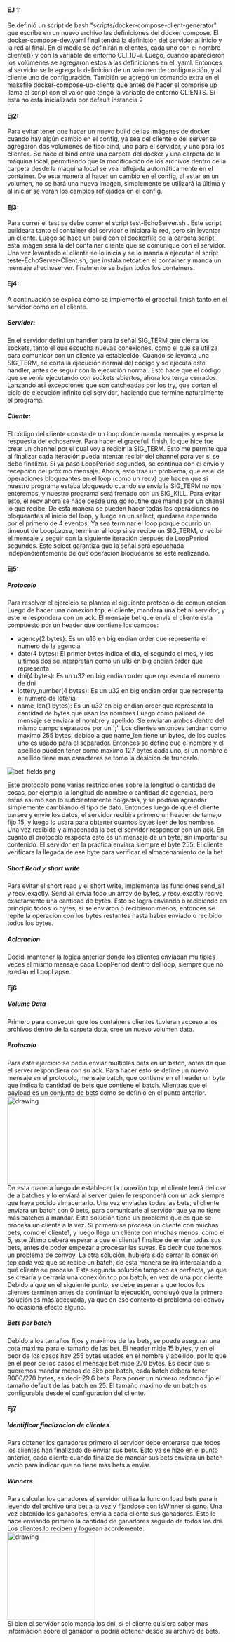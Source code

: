 #### EJ 1:
Se definió un script de bash "scripts/docker-compose-client-generator" que escribe en un nuevo archivo las definiciones del docker compose. El docker-compose-dev.yaml final tendrá la definición del servidor al inicio y la red al final. En el medio se definirán n clientes, cada uno con el nombre cliente{i} y  con la variable de entorno CLI_ID=i. Luego, cuando aparecieron los volúmenes se agregaron estos a las definiciones en el .yaml. Entonces al servidor se le agrega la definición de un volumen de configuración, y al cliente uno de configuración. También se agregó un comando extra en el makefile docker-compose-up-clients que antes de hacer el comprise up llama al script con el valor que tengo la variable de entorno CLIENTS. Si esta no esta inicializada por default instancia 2

#### Ej2:
Para evitar tener que hacer un nuevo build de las imágenes de docker cuando hay algún cambio en el config, ya sea del cliente o del server se agregaron dos volúmenes de tipo bind, uno para el servidor, y uno para los clientes. Se hace el bind entre  una carpeta del docker y una carpeta de la máquina local, permitiendo que la modificación de los archivos dentro de la carpeta desde la máquina local se vea reflejada automáticamente en el container. De esta manera al hacer un cambio en el config, al estar en un volumen, no se hará una nueva imagen, simplemente se utilizará la última y al iniciar se verán los cambios reflejados en el config.

#### Ej3:
Para correr el test se debe correr el script test-EchoServer.sh . Este script buildeara tanto el container del servidor e iniciara la red, pero sin levantar un cliente. Luego se hace un build con el dockerfile de la carpeta script, esta imagen será la del container cliente que se comunique con el servidor. Una vez levantado el cliente se lo inicia y se lo manda a ejecutar el script teste-EchoServer-Client.sh, que instala netcat en el container y manda un mensaje al echoserver. finalmente se bajan todos los containers.

#### Ej4:
A continuación se explica cómo se implementó el gracefull finish tanto en el servidor como en el cliente.
##### Servidor:
En el servidor defini un handler para la señal SIG_TERM que cierra los sockets, tanto el que escucha nuevas conexiones, como el que se utiliza para comunicar con un cliente ya establecido. Cuando se levanta una SIG_TERM, se corta la ejecución normal del código y se ejecuta este handler, antes de seguir con la ejecución normal. Esto hace que el código que se venía ejecutando con sockets abiertos, ahora los tenga cerrados. Lanzando asi excepciones que son catcheadas por los try, que cortan el ciclo de ejecución infinito del servidor, haciendo que termine naturalmente el programa.
##### Cliente:
El código del cliente consta de un loop donde manda mensajes y espera la respuesta del echoserver. Para hacer el gracefull finish, lo que hice fue crear un channel por el cual voy a recibir la SIG_TERM. Esto me permite que al finalizar cada iteración pueda intentar recibir del channel para ver si se debe finalizar. Si ya paso LoopPeriod segundos, se continúa con el envío y recepción del próximo mensaje. Ahora, esto trae un problema, que es el de operaciones bloqueantes en el loop (como un recv) que hacen que si nuestro programa estaba bloqueado cuando se envía la SIG_TERM no nos enteremos, y nuestro programa será frenado con un SIG_KILL. Para evitar esto, el recv ahora se hace desde una go routine que manda por un chanel lo que recibe. De esta manera se pueden hacer todas las operaciones no bloqueantes al inicio del loop, y luego en un select, quedarse esperando por el primero de 4 eventos. Ya sea terminar el loop porque ocurrio un timeout de LoopLapse, terminar el loop si se recibe un SIG_TERM, o recibir el mensaje y seguir con la siguiente iteración después de LoopPeriod segundos. Este select garantiza que la señal será escuchada independientemente de que operación bloqueante se esté realizando.

#### Ej5:
##### Protocolo
Para resolver el ejercicio se plantea el siguiente protocolo de comunicacion. Luego de hacer una conexion tcp, el cliente, mandara una bet al servidor, y este le respondera con un ack. El mensaje bet que envia el cliente esta compuesto por un header que contiene los campos:  
- agency(2 bytes): Es un u16 en big endian order que representa el numero de la agencia
- date(4 bytes): El primer bytes indica el dia, el segundo el mes, y los ultimos dos se interpretan como un u16 en big endian order que representa 
- dni(4 bytes): Es un u32 en big endian order que representa el numero de dni
- lottery_number(4 bytes): Es un u32 en big endian order que representa el numero de loteria
- name_len(1 bytes): Es un u32 en big endian order que representa la cantidad de bytes que usan los nombres
Luego como paiload de mensaje se enviara el nombre y apellido. Se enviaran ambos dentro del mismo campo separados por un ';'. Los clientes entonces tendran como maximo 255 bytes, debido a que name_len tiene un bytes, de los cuales uno es usado para el separador. Entonces se define que el nombre y el apellido pueden tener como maximo 127 bytes cada uno, si un nombre o apellido tiene mas caracteres se tomo la desicion de truncarlo.

![bet_fields.png](./fotos/bet_flieds.png)

Este protocolo pone varias restricciones sobre la longitud o cantidad de cosas, por ejemplo la longitud de nombre o cantidad de agencias, pero estas asumo son lo suficientemente holgadas, y se podrian agrandar simplemente cambiando el tipo de dato.
Entonces luego de que el cliente parsee y envie los datos, el servidor recibira primero un header de tama;o fijo 15, y luego lo usara para obtener cuantos bytes leer de los nombres. Una vez recibida y almacenada la bet el servidor responder con un ack. En cuanto al protocolo respecta este es un mensaje de un byte, sin importar su contenido. El servidor en la practica enviara siempre el byte 255. El cliente verificara la llegada de ese byte para verificar el almacenamiento de la bet.
 
##### Short Read y short write
Para evitar el short read y el short write, implemente las funciones send_all y recv_exactly. Send all envia todo un array de bytes, y recv_exactly recive exactamente una cantidad de bytes. Esto se logra enviando o recibiendo en principio todos lo bytes, si se enviaron o recibieron menos, entonces se repite la operacion con los bytes restantes hasta haber enviado o recibido todos los bytes.

##### Aclaracion
Decidi mantener la logica anterior donde los clientes enviaban multiples veces el mismo mensaje cada LoopPeriod dentro del loop, siempre que no exedan el LoopLapse. 

#### Ej6
##### Volume Data
Primero para conseguir que los containers clientes tuvieran acceso a los archivos dentro de la carpeta data, cree un nuevo volumen data.
##### Protocolo
Para este ejercicio se pedía enviar múltiples bets en un batch, antes de que el server respondiera con su ack. Para hacer esto se define un nuevo mensaje en el protocolo, mensaje batch, que contiene en el header un byte que indica la cantidad de bets que contiene el batch. Mientras que el payload es un conjunto de bets como se definió en el punto anterior.   
<img src="./fotos/bet_batch.png" alt="drawing" width="200"/>   
De esta manera luego de establecer la conexión tcp, el cliente leerá del csv de a batches y lo enviará al server quien le responderá con un ack siempre que haya podido almacenarlo. Una vez enviadas todas las bets, el cliente enviará un batch con 0 bets, para comunicarle al servidor que ya no tiene más batches a mandar. 
Esta solución tiene un problema que es que se procesa un cliente a la vez. Si primero se procesa un cliente con muchas bets, como el cliente1, y luego llega un cliente con muchas menos, como el 5, este último deberá esperar a que el cliente1 finalice de enviar todas sus bets, antes de poder empezar a procesar las suyas. Es decir que tenemos un problema de convoy. La otra solución, hubiera sido cerrar la conexión tcp cada vez que se recibe un batch, de esta manera se irá intercalando a qué cliente se procesa. Esta segunda solución tampoco es perfecta, ya que se crearía y cerraría una conexión tcp por batch, en vez de una por cliente. Debido a que en el siguiente punto, se debe esperar a que todos los clientes terminen antes de continuar la ejecución, concluyó que la primera solución es más adecuada, ya que en ese contexto el problema del convoy no ocasiona efecto alguno.
##### Bets por batch
Debido a los tamaños fijos y máximos de las bets, se puede asegurar una cota máxima para el tamaño de las bet. El header mide 15 bytes, y en el peor de los casos hay 255 bytes usados en el nombre y apellido, por lo que en el peor de los casos el mensaje bet mide 270 bytes. Es decir que si queremos mandar menos de 8kb por batch, cada batch deberá tener 8000/270 bytes, es decir 29,6 bets. Para poner un número redondo fijo el tamaño default de las batch en 25. 
El tamaño máximo de un batch es configurable desde el configuración del cliente.

#### Ej7
##### Identificar finalizacion de clientes
Para obtener los ganadores primero el servidor debe enterarse que todos los clientes han finalizado de enviar sus bets. Esto ya se hizo en el punto anterior, cada cliente cuando finalize de mandar sus bets enviara un batch vacio para indicar que no tiene mas bets a enviar.
##### Winners
Para calcular los ganadores el servidor utiliza la funcion load bets para ir leyendo del archivo una bet a la vez y fijandose con isWinner si gano. Una vez obtenido los ganadores, envia a cada cliente sus ganadores. Esto lo hace enviando primero la cantidad de ganadores seguido de todos los dni. Los clientes lo reciben y loguean acordemente.   
<img src="./fotos/winners.png" alt="drawing" width="200"/>   
Si bien el servidor solo manda los dni, si el cliente quisiera saber mas informacion sobre el ganador la podria obtener desde su archivo de bets.
